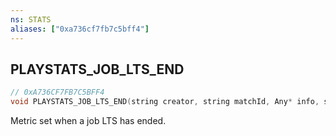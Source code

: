 ```yaml
---
ns: STATS
aliases: ["0xa736cf7fb7c5bff4"]
---
```

## PLAYSTATS_JOB_LTS_END

```c
// 0xA736CF7FB7C5BFF4
void PLAYSTATS_JOB_LTS_END(string creator, string matchId, Any* info, string playlistid);
```

Metric set when a job LTS has ended.

